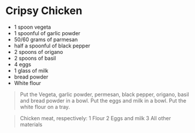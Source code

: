 # Cripsy Chicken 

- 1 spoon vegeta
- 1 spoonful of garlic powder
- 50/60 grams of parmesan
- half a spoonful of black pepper
- 2 spoons of origano
- 2 spoons of basil
- 4 eggs
- 1 glass of milk
- bread powder
- White flour

>Put the Vegeta, garlic powder, permesan, black pepper, origano, basil and bread powder in a bowl.
Put the eggs and milk in a bowl.
Put the white flour on a tray.

>Chicken meat, respectively:
1 Flour
2 Eggs and milk
3 All other materials
